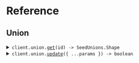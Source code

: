 # Reference

## Union

<details><summary><code>client.union.<a href="/src/api/resources/union/client/Client.ts">get</a>(id) -> SeedUnions.Shape</code></summary>
<dl>
<dd>

#### 🔌 Usage

<dl>
<dd>

<dl>
<dd>

```typescript
await client.union.get("id");
```

</dd>
</dl>
</dd>
</dl>

#### ⚙️ Parameters

<dl>
<dd>

<dl>
<dd>

**id:** `string`

</dd>
</dl>

<dl>
<dd>

**requestOptions:** `Union.RequestOptions`

</dd>
</dl>
</dd>
</dl>

</dd>
</dl>
</details>

<details><summary><code>client.union.<a href="/src/api/resources/union/client/Client.ts">update</a>({ ...params }) -> boolean</code></summary>
<dl>
<dd>

#### 🔌 Usage

<dl>
<dd>

<dl>
<dd>

```typescript
await client.union.update({
    type: "circle",
    radius: 1.1,
});
```

</dd>
</dl>
</dd>
</dl>

#### ⚙️ Parameters

<dl>
<dd>

<dl>
<dd>

**request:** `SeedUnions.Shape`

</dd>
</dl>

<dl>
<dd>

**requestOptions:** `Union.RequestOptions`

</dd>
</dl>
</dd>
</dl>

</dd>
</dl>
</details>
